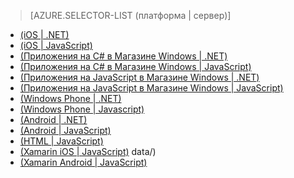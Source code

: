 ﻿> [AZURE.SELECTOR-LIST (платформа | сервер)]
- [(iOS | .NET)](/ru-ru/documentation/articles/mobile-services-dotnet-backend-ios-authorize-users-in-scripts/)
- [(iOS | JavaScript)](/ru-ru/documentation/articles/mobile-services-ios-authorize-users-in-scripts/)
- [(Приложения на C# в Магазине Windows | .NET)](/ru-ru/documentation/articles/mobile-services-dotnet-backend-windows-store-dotnet-authorize-users-in-scripts/)
- [(Приложения на C# в Магазине Windows | JavaScript)](/ru-ru/documentation/articles/mobile-services-windows-store-dotnet-authorize-users-in-scripts/)
- [(Приложения на JavaScript в Магазине Windows | .NET)](/ru-ru/documentation/articles/mobile-services-dotnet-backend-windows-store-javascript-authorize-users-in-scripts/)
- [(Приложения на JavaScript в Магазине Windows | JavaScript)](/ru-ru/documentation/articles/mobile-services-windows-store-javascript-authorize-users-in-scripts/)
- [(Windows Phone | .NET)](/ru-ru/documentation/articles/mobile-services-dotnet-backend-windows-phone-authorize-users-in-scripts/)
- [(Windows Phone | Javascript)](/ru-ru/documentation/articles/mobile-services-windows-phone-authorize-users-in-scripts/)
- [(Android | .NET)](/ru-ru/documentation/articles/mobile-services-dotnet-backend-android-authorize-users-in-scripts/)
- [(Android | JavaScript)](/ru-ru/documentation/articles/mobile-services-android-authorize-users-in-scripts/)
- [(HTML | JavaScript)](/ru-ru/documentation/articles/mobile-services-html-authorize-users-in-scripts/)
- [(Xamarin iOS | JavaScript)](/ru-ru/documentation/articles/partner-xamarin-mobile-services-ios-authorize-users-in-scripts/)
data/)
- [(Xamarin Android | JavaScript)](/ru-ru/documentation/articles/partner-xamarin-mobile-services-android-authorize-users-in-scripts/)

<!--HONumber=35_1-->
